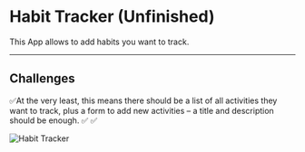 # Habit Tracker (Unfinished)

This App allows to add habits you want to track.

---

## Challenges

✅At the very least, this means there should be a list of all activities they want to track, plus a form to add new activities – a title and description should be enough.
✅
✅

![Habit Tracker](https://media.giphy.com/media/gLjEco31oVBKw5kcG4/giphy.gif)
